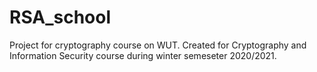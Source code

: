 # RSA_school
 Project for cryptography course on WUT.
Created for Cryptography and Information Security course during winter semeseter 2020/2021.
